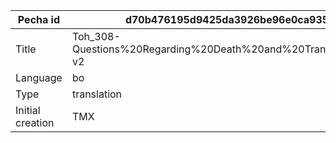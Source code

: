 |Pecha id | d70b476195d9425da3926be96e0ca935
| --- | --- 
|Title | Toh_308-Questions%20Regarding%20Death%20and%20Transmigration-v2 
|Language | bo
|Type | translation
|Initial creation | TMX